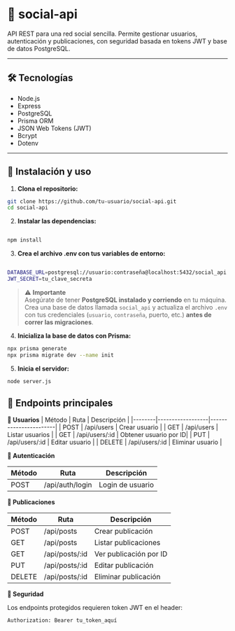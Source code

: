 # 📱 social-api

API REST para una red social sencilla. Permite gestionar usuarios, autenticación y publicaciones, con seguridad basada en tokens JWT y base de datos PostgreSQL.

---

## 🛠️ Tecnologías

- Node.js
- Express
- PostgreSQL
- Prisma ORM
- JSON Web Tokens (JWT)
- Bcrypt
- Dotenv

---

## 🚀 Instalación y uso

1. **Clona el repositorio:**

```bash
git clone https://github.com/tu-usuario/social-api.git
cd social-api
```
2. **Instalar las dependencias:**

```bash

npm install
```
3. **Crea el archivo .env con tus variables de entorno:**

```bash

DATABASE_URL=postgresql://usuario:contraseña@localhost:5432/social_api
JWT_SECRET=tu_clave_secreta
```

> ⚠️ **Importante**  
> Asegúrate de tener **PostgreSQL instalado y corriendo** en tu máquina.  
> Crea una base de datos llamada `social_api` y actualiza el archivo `.env` con tus credenciales (`usuario`, `contraseña`, puerto, etc.) **antes de correr las migraciones**.

4. **Inicializa la base de datos con Prisma:**

```bash
npx prisma generate
npx prisma migrate dev --name init
```
5. **Inicia el servidor:**

```bash
node server.js
```

## 🧪 Endpoints principales

**👤 Usuarios**
| Método | Ruta             | Descripción           |
|--------|------------------|-----------------------|
| POST   | /api/users       | Crear usuario         |
| GET    | /api/users       | Listar usuarios       |
| GET    | /api/users/:id   | Obtener usuario por ID|
| PUT    | /api/users/:id   | Editar usuario        |
| DELETE | /api/users/:id   | Eliminar usuario      |

**🔐 Autenticación**

| Método | Ruta            | Descripción       |
|--------|------------------|-------------------|
| POST   | /api/auth/login | Login de usuario  |

**📝 Publicaciones**

| Método | Ruta             | Descripción             |
|--------|------------------|-------------------------|
| POST   | /api/posts       | Crear publicación       |
| GET    | /api/posts       | Listar publicaciones    |
| GET    | /api/posts/:id   | Ver publicación por ID  |
| PUT    | /api/posts/:id   | Editar publicación      |
| DELETE | /api/posts/:id   | Eliminar publicación    |

**🔐 Seguridad**

Los endpoints protegidos requieren token JWT en el header:

```text
Authorization: Bearer tu_token_aquí
```